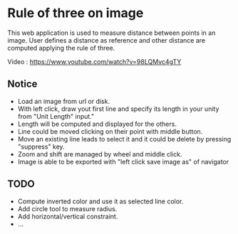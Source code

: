Rule of three on image
==========

This web application is used to measure distance between points in an image. User defines a distance as reference and other distance are computed applying the rule of three.

Video : https://www.youtube.com/watch?v=98LQMvc4gTY

Notice
--------------------

 * Load an image from url or disk.
 * With left click, draw yout first line and specify its length in your unity from "Unit Length" input."
 * Length will be computed and displayed for the others.
 * Line could be moved clicking on their point with middle button.
 * Move an existing line leads to select it and it could be delete by pressing "suppress" key.
 * Zoom and shift are managed by wheel and middle click.
 * Image is able to be exported with \"left click save image as\" of navigator

TODO
--------------------

 * Compute inverted color and use it as selected line color.
 * Add circle tool to measure radius.
 * Add horizontal/vertical constraint.
 * ...